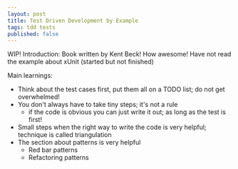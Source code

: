 ```yaml
---
layout: post
title: Test Driven Development by Example
tags: tdd tests
published: false
---
```


WIP!
Introduction:
Book written by Kent Beck! How awesome!
Have not read the example about xUnit (started but not finished)

Main learnings:

- Think about the test cases first, put them all on a TODO list; do not get overwhelmed!
- You don't always have to take tiny steps; it's not a rule
  - if the code is obvious you can just write it out; as long as the test is first!
- Small steps when the right way to write the code is very helpful; technique is called triangulation
- The section about patterns is very helpful
  - Red bar patterns
  - Refactoring patterns
